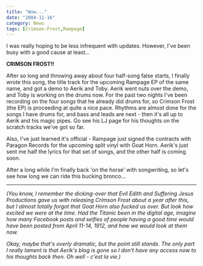```yaml
---
title: "Wow..."
date: "2004-11-16"
category: News
tags: [Crimson-Frost,Rampage]
---
```


I was really hoping to be less infrequent with updates. However, I've been busy with a good cause at least...

**CRIMSON FROST!!**

After so long and throwing away about four half-song false starts, I finally wrote this song, the title track for the upcoming Rampage EP of the same name, and got a demo to Aerik and Toby. Aerik went nuts over the demo, and Toby is working on the drums now. For the past two nights I've been recording on the four songs that he already did drums for, so Crimson Frost (the EP) is proceeding at quite a nice pace. Rhythms are almost done for the songs I have drums for, and bass and leads are next - then it's all up to Aerik and his magic pipes. Go see his LJ page for his thoughts on the scratch tracks we've got so far.

Also, I've just learned it's official - Rampage just signed the contracts with Paragon Records for the upcoming split vinyl with Goat Horn. Aerik's just sent me half the lyrics for that set of songs, and the other half is coming soon.

After a long while I'm finally back 'on the horse' with songwriting, so let's see how long we can ride this bucking bronco...

***

*(You know, I remember the dicking-over that Evil Edith and Suffering Jesus Productions gave us with releasing Crimson Frost about a year after this, but I almost totally forgot that Goat Horn also fucked us over. But look how excited we were at the time. Had the Titanic been in the digital age, imagine how many Facebook posts and selfies of people having a good time would have been posted from April 11-14, 1912, and how we would look at them now.*

*Okay, maybe that's overly dramatic, but the point still stands. The only part I really lament is that Aerik's blog is gone so I don't have any access now to his thoughts back then. Oh well - c'est la vie.)*
